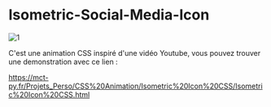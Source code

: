 # Isometric-Social-Media-Icon

![1](https://user-images.githubusercontent.com/71151090/158795536-4e403524-368d-471d-a360-f27ab3aa4b5e.png)

C'est une animation CSS inspiré d'une vidéo Youtube, vous pouvez trouver une demonstration avec ce lien :

https://mct-py.fr/Projets_Perso/CSS%20Animation/Isometric%20Icon%20CSS/Isometric%20Icon%20CSS.html
